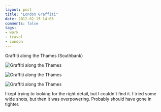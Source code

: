 ```yaml
---
layout: post
title: "London Graffiti"
date: 2012-02-15 14:03
comments: false
tags:
- work
- travel
- London
---
```

Graffiti along the Thames (Southbank)

![Graffiti along the Thames](http://media.eick.us/media/photographs/2012/2012-02-12/London-27.jpg)


![Graffiti along the Thames](http://media.eick.us/media/photographs/2012/2012-02-12/London-39.jpg)


![Graffiti along the Thames](http://media.eick.us/media/photographs/2012/2012-02-12/London-40.jpg)


I kept trying to looking for the right detail, but I couldn't find it.  I tried some wide shots, but then it was overpowering.  Probably should have gone in tighter.
